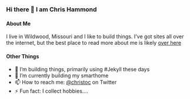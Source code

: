 ### Hi there 👋 I am Chris Hammond

#### About Me
I live in Wildwood, Missouri and I like to build things. I've got sites all over the internet, but the best place to read more about me is likely [over here](https://www.chrishammond.com/about)

#### Other Things
- 🔭 I’m building things, primarily using #Jekyll these days
- 🌱 I’m currently building my smarthome
- 📫 How to reach me: [@christoc](https://twitter.com/christoc) on Twitter
- ⚡ Fun fact: I collect hobbies.... 

